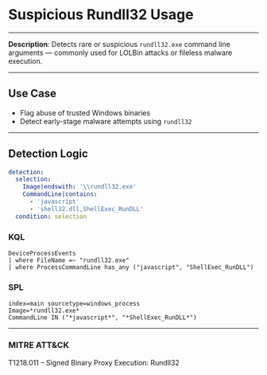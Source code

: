 # Suspicious Rundll32 Usage
---

**Description**: Detects rare or suspicious `rundll32.exe` command line arguments — commonly used for LOLBin attacks or fileless malware execution.

---

## Use Case
- Flag abuse of trusted Windows binaries
- Detect early-stage malware attempts using `rundll32`

---

## Detection Logic

```yaml
detection:
  selection:
    Image|endswith: '\\rundll32.exe'
    CommandLine|contains:
      - 'javascript'
      - 'shell32.dll,ShellExec_RunDLL'
  condition: selection
```

### KQL

```kql
DeviceProcessEvents
| where FileName =~ "rundll32.exe"
| where ProcessCommandLine has_any ("javascript", "ShellExec_RunDLL")
```

### SPL

```spl
index=main sourcetype=windows_process
Image=*rundll32.exe*
CommandLine IN ("*javascript*", "*ShellExec_RunDLL*")
```

---
### MITRE ATT&CK

T1218.011 – Signed Binary Proxy Execution: Rundll32
